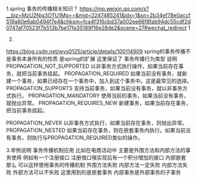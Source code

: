 1.spring 事务的传播相关知识？
https://mp.weixin.qq.com/s?__biz=MzU2Njg3OTU1Mg==&mid=2247485241&idx=1&sn=2b34ef78e0accf519a80e6ab0494f7e4&chksm=fca4f316cbd37a002ee66f8fab94dc55cdf2d0747af70523f7b513b7be17fa35189f16e28de2&scene=27#wechat_redirect
1

2.
https://blog.csdn.net/wys0125/article/details/100114909
spring的事务传播不是事务本身所有的性质 是spring的扩展 这里保证了
事务传播行为类型	说明
  PROPAGATION_NOT_SUPPORTED	以非事务方式执行操作，如果当前存在事务，就把当前事务挂起。
  PROPAGATION_REQUIRED	如果当前没有事务，就新建一个事务，如果已经存在一个事务中，加入到这个事务中。这是最常见的选择。
  PROPAGATION_SUPPORTS	支持当前事务，如果当前没有事务，就以非事务方式执行。
  PROPAGATION_MANDATORY	使用当前的事务，如果当前没有事务，就抛出异常。
  PROPAGATION_REQUIRES_NEW	新建事务，如果当前存在事务，把当前事务挂起。

  PROPAGATION_NEVER	以非事务方式执行，如果当前存在事务，则抛出异常。
  PROPAGATION_NESTED	如果当前存在事务，则在嵌套事务内执行。如果当前没有事务，则执行与PROPAGATION_REQUIRED类似的操作。
  
  
3.举例说明 事务传播机制应用
比如在电商活动中 主要是外围方法和内部方法的事务使用
例如有一个注册接口 注册借口哦实现后有一个积分增加的接口 内部嵌套 
那么 可以这样使用事务的传播机制  外围方法失败 内部方法一定失败  内部方法失败 外部方法可以不失败 这里用到的是嵌套事务  内部事务是外部事务的子事务

